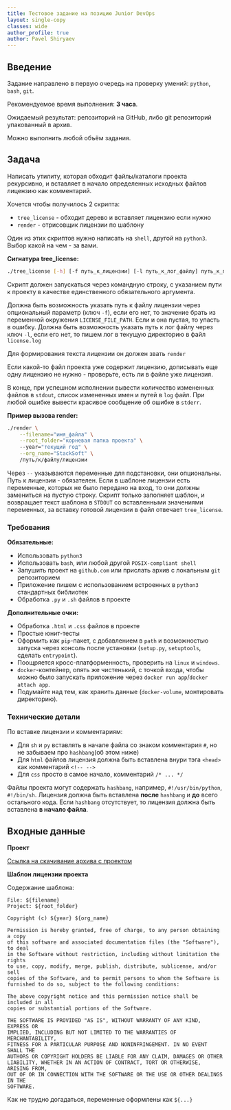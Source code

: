 ```yaml
---
title: Тестовое задание на позицию Junior DevOps
layout: single-copy
classes: wide
author_profile: true
author: Pavel Shiryaev
---
```


## Введение

Задание направлено в первую очередь на проверку умений: `python`, `bash`, `git`.

Рекомендуемое время выполнения: **3 часа**.

Ожидаемый результат: репозиторий на GitHub, либо git репозиторий упакованный в архив.

Можно выполнить любой объём задания.

## Задача

Написать утилиту, которая обходит файлы/каталоги проекта рекурсивно, и вставляет в начало определенных исходных файлов лицензию как комментарий.

Хочется чтобы получилось 2 скрипта: 

 - `tree_license` - обходит дерево и вставляет лицензию если нужно
 - `render` - отрисовщик лицензии по шаблону

Один из этих скриптов нужно написать на `shell`, другой на `python3`. Выбор какой на чем - за вами.

**Сигнатура tree_license:**

```bash
./tree_license [-h] [-f путь_к_лицензии] [-l путь_к_лог_файлу] путь_к_проекту
``` 

Скрипт должен запускаться через командную строку, c указанием пути к проекту в качестве единственного обязательного аргумента.

Должна быть возможность указать путь к файлу лицензии через опциональный параметр (ключ `-f`), если его нет, то значение брать из переменной окружения `LICENSE_FILE_PATH`.
Если и она пустая, то упасть в ошибку.
Должна быть возможность указать путь к лог файлу через ключ `-l`, если его нет, то пишем лог в текущую директорию в файл `license.log`

Для формирования текста лицензии он должен звать `render`

Если какой-то файл проекта уже содержит лицензию, дописывать еще одну лицензию не нужно - проверьте, есть ли в файле уже лицензия.

В конце, при успешном исполнении вывести количество измененных файлов в `stdout`, список измененных имен и путей в `log` файл.
При любой ошибке вывести красивое сообщение об ошибке в `stderr`.

**Пример вызова render:**

```bash
./render \
    --filename="имя_файла" \
    --root_folder="корневая папка проекта" \ 
    --year="текущий год" \
    --org_name="StackSoft" \
    /путь/к/файлу/лицензии
```

Через `--` указываются переменные для подстановки, они опциональны. Путь к лицензии - обязателен.
Если в шаблоне лицензии есть переменные, которых не было передано на вход, то они должны замениться на пустую строку.
Скрипт только заполняет шаблон, и возвращает текст шаблона в `STDOUT` со вставленными значениями переменных, за вставку готовой лицензии в файл отвечает `tree_license`.

### Требования

**Обязательные:**

 - Использовать `python3`
 - Использовать `bash`, или любой другой `POSIX-compliant shell`
 - Запушить проект на `github.com` или прислать архив с локальным `git` репозиторием
 - Приложение пишем с использованием встроенных в `python3` стандартных библиотек
 - Обработка `.py` и `.sh` файлов в проекте

**Дополнительные очки:**

 - Обработка `.html` и `.css` файлов в проекте
 - Простые юнит-тесты
 - Оформить как `pip`-пакет, с добавлением в `path` и возможностью запуска через консоль после установки (`setup.py`, `setuptools`, сделать `entrypoint`).
 - Поощряется кросс-платформенность, проверить на `linux` и `windows`.
 - `docker`-контейнер, опять же чистенький, с точкой входа, чтобы можно было запускать приложение через `docker run app`/`docker attach app`.
 - Подумайте над тем, как хранить данные (`docker-volume`, монтировать директорию).

### Технические детали 

По вставке лицензии и комментариям:

 - Для `sh` и `py` вставлять в начале файла со знаком комментария `#`, но не забываем про `hashbang`(об этом ниже) 
 - Для `html` файлов лицензия должна быть вставлена внури тэга `<head>` как комментарий `<!-- -->`
 - Для `css` просто в самое начало, комментарий `/* ... */`

Файлы проекта могут содержать `hashbang`, например, `#!/usr/bin/python`, `#!/bin/sh`.
Лицензия должна быть вставлена **после** `hashbang` и **до** всего остального кода.
Если `hashbang` отсутствует, то лицензия должна быть вставлена **в начало файла**.


## Входные данные

**Проект**

[Ссылка на скачивание архива с проектом](Cufflinks-master.tar.gz)
 
**Шаблон лицензии проекта**


Cодержание шаблона:

    File: ${filename}
    Project: ${root_folder}
    
    Copyright (c) ${year} ${org_name}

    Permission is hereby granted, free of charge, to any person obtaining a copy
    of this software and associated documentation files (the "Software"), to deal
    in the Software without restriction, including without limitation the rights
    to use, copy, modify, merge, publish, distribute, sublicense, and/or sell
    copies of the Software, and to permit persons to whom the Software is
    furnished to do so, subject to the following conditions:

    The above copyright notice and this permission notice shall be included in all
    copies or substantial portions of the Software.

    THE SOFTWARE IS PROVIDED "AS IS", WITHOUT WARRANTY OF ANY KIND, EXPRESS OR
    IMPLIED, INCLUDING BUT NOT LIMITED TO THE WARRANTIES OF MERCHANTABILITY,
    FITNESS FOR A PARTICULAR PURPOSE AND NONINFRINGEMENT. IN NO EVENT SHALL THE
    AUTHORS OR COPYRIGHT HOLDERS BE LIABLE FOR ANY CLAIM, DAMAGES OR OTHER
    LIABILITY, WHETHER IN AN ACTION OF CONTRACT, TORT OR OTHERWISE, ARISING FROM,
    OUT OF OR IN CONNECTION WITH THE SOFTWARE OR THE USE OR OTHER DEALINGS IN THE
    SOFTWARE.

Как не трудно догадаться, переменные оформлены как `${...}`


